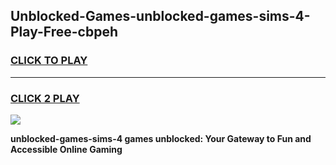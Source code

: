 
## Unblocked-Games-unblocked-games-sims-4-Play-Free-cbpeh
<h3>
<a href="https://premium76.site?title=unblocked-games-sims-4&ref=21A">CLICK TO PLAY</a></h3>
<hr>

<h3>
<a href="https://premium76.site?title=unblocked-games-sims-4&ref=21A">CLICK 2 PLAY</a>
  
</h3>

<a href="https://premium76.site?title=unblocked-games-sims-4&ref=21A"><img src="https://clearcache.store/games.png"></a>


**unblocked-games-sims-4 games unblocked: Your Gateway to Fun and Accessible Online Gaming**
